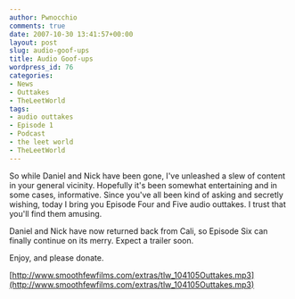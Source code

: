 ```yaml
---
author: Pwnocchio
comments: true
date: 2007-10-30 13:41:57+00:00
layout: post
slug: audio-goof-ups
title: Audio Goof-ups
wordpress_id: 76
categories:
- News
- Outtakes
- TheLeetWorld
tags:
- audio outtakes
- Episode 1
- Podcast
- the leet world
- TheLeetWorld
---
```


So while Daniel and Nick have been gone, I've unleashed a slew of content in your general vicinity. Hopefully it's been somewhat entertaining and in some cases, informative. Since you've all been kind of asking and secretly wishing, today I bring you Episode Four and Five audio outtakes. I trust that you'll find them amusing.

Daniel and Nick have now returned back from Cali, so Episode Six can finally continue on its merry. Expect a trailer soon.

Enjoy, and please donate.

[http://www.smoothfewfilms.com/extras/tlw_104105Outtakes.mp3](http://www.smoothfewfilms.com/extras/tlw_104105Outtakes.mp3)
